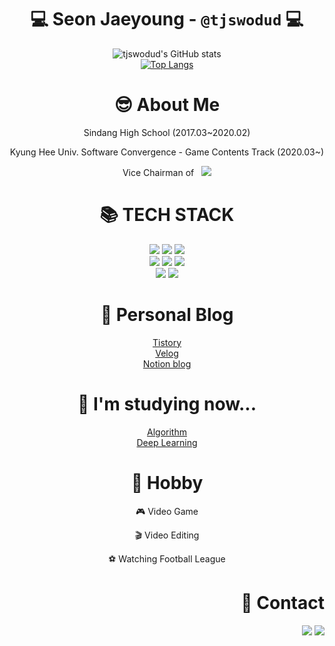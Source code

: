 # <div align="center"> 💻 Seon Jaeyoung - `@tjswodud` 💻 </div>

<div align="center">

![tjswodud's GitHub stats](https://github-readme-stats.vercel.app/api?username=tjswodud&show_icons=true&theme=cobalt)
<br>
[![Top Langs](https://github-readme-stats.vercel.app/api/top-langs/?username=tjswodud&layout=compact&theme=cobalt&langs_count=7)](https://github.com/anuraghazra/github-readme-stats)

</div>

# <div align="center"> 😎 About Me </div>

<div align="center">

Sindang High School (2017.03~2020.02)
<br>

Kyung Hee Univ. Software Convergence - Game Contents Track (2020.03~)
<br>

Vice Chairman of &nbsp; <a href="https://www.youtube.com/channel/UCoJhIFodUrsH8suAe0kYDzQ"><img src="https://img.shields.io/badge/소융튜브-FF0000?style=flat&logo=youtube"></a>
<br>

</div>

# <div align="center"> &#128218; TECH STACK </div>
<div align="center">
<img src="https://img.shields.io/badge/Python-3776AB?style=for-the-badge&logo=Python&logoColor=white">
<img src="https://img.shields.io/badge/C-A8B9CC?style=for-the-badge&logo=C&logoColor=white">
<img src="https://img.shields.io/badge/C++-00599C?style=for-the-badge&logo=C%2B%2B&logoColor=white">
<br>

<img src="https://img.shields.io/badge/Html-E34F26.svg?&style=for-the-badge&logo=HTML5&logoColor=white"/>
<img src="https://img.shields.io/badge/Css-1572B6.svg?&style=for-the-badge&logo=CSS3&logoColor=white"/>
<img src="https://img.shields.io/badge/Javascript-F7DF1E.svg?&style=for-the-badge&logo=Javascript&logoColor=white"/>
<br>

<img src="https://img.shields.io/badge/Unity-FFFFFF.svg?&style=for-the-badge&logo=Unity&logoColor=black"/>
<img src="https://img.shields.io/badge/Unreal Engine-0E1128.svg?&style=for-the-badge&logo=UnrealEngine&logoColor=white"/>
<br>
</div>

# <div align="center"> 📝 Personal Blog </div>

<div align="center">

[Tistory](https://chukdukdev.tistory.com/)
<br>
[Velog](https://velog.io/@tjswodud)
<br>
[Notion blog](https://tjswodud.notion.site/)
<br>

</div>

# <div align="center"> 📖 I'm studying now... </div>

<div align="center">

[Algorithm](https://tjswodud.notion.site/Foundations-of-Algorithms-83ea5a52233e4120bb6b8b9845c7bec7)
<br>
[Deep Learning](https://velog.io/@tjswodud/%EB%94%A5%EB%9F%AC%EB%8B%9D-01.-%EC%84%A0%ED%98%95-%ED%9A%8C%EA%B7%80-Linear-Regression)
<br>

</div>

# <div align="center"> &#127955; Hobby </div>
<div align="center">

🎮 Video Game
<br>

🎬 Video Editing
<br>

⚽ Watching Football League
<br>

</div>


# <div align="right"> 🔗 Contact </div>

<div align="right">

<a href="https://www.instagram.com/jae_young.02" target="_blank"><img src="https://img.shields.io/badge/jae_young.02-white?style=round-square&logo=Instagram&logoColor=E4405F"/></a>
<a href="mailto:tjswodud85@gmail.com" target="_blank"><img src="https://img.shields.io/badge/Gmail-F07C3E?style=round-square&logo=Gmail&logoColor=EA4335"/></a>
<br>

</div>

